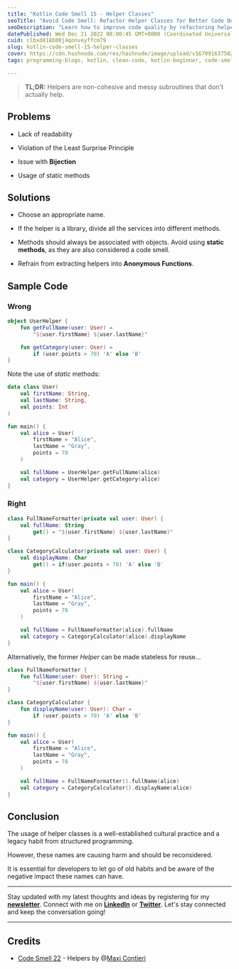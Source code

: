 ```yaml
---
title: "Kotlin Code Smell 15 - Helper Classes"
seoTitle: "Avoid Code Smell: Refactor Helper Classes for Better Code Quality"
seoDescription: "Learn how to improve code quality by refactoring helper classes. Discover why static methods and anonymous functions are code smells in Kotlin."
datePublished: Wed Dec 21 2022 08:00:45 GMT+0000 (Coordinated Universal Time)
cuid: clbxd818b00j4qonveyffcm79
slug: kotlin-code-smell-15-helper-classes
cover: https://cdn.hashnode.com/res/hashnode/image/upload/v1670916375024/94ycSUHnD.jpeg
tags: programming-blogs, kotlin, clean-code, kotlin-beginner, code-smell-1

---
```


> **TL;DR:** Helpers are non-cohesive and messy subroutines that don't actually help.

## **Problems**

* Lack of readability
    
* Violation of the Least Surprise Principle
    
* Issue with **Bijection**
    
* Usage of static methods
    

## **Solutions**

* Choose an appropriate name.
    
* If the helper is a library, divide all the services into different methods.
    
* Methods should always be associated with objects. Avoid using **static methods**, as they are also considered a code smell.
    
* Refrain from extracting helpers into **Anonymous Functions**.
    

## **Sample Code**

### Wrong

```kotlin
object UserHelper {
    fun getFullName(user: User) =
        "${user.firstName} ${user.lastName}"

    fun getCategory(user: User) =
        if (user.points > 70) 'A' else 'B'
}
```

Note the use of *static* methods:

```kotlin
data class User(
    val firstName: String,
    val lastName: String,
    val points: Int
)

fun main() {
    val alice = User(
        firstName = "Alice",
        lastName = "Gray",
        points = 78
    )

    val fullName = UserHelper.getFullName(alice)
    val category = UserHelper.getCategory(alice)
}
```

### Right

```kotlin
class FullNameFormatter(private val user: User) {
    val fullName: String
        get() = "${user.firstName} ${user.lastName}"
}

class CategoryCalculator(private val user: User) {
    val displayName: Char
        get() = if(user.points > 70) 'A' else 'B'
}

fun main() {
    val alice = User(
        firstName = "Alice",
        lastName = "Gray",
        points = 78
    )

    val fullName = FullNameFormatter(alice).fullName
    val category = CategoryCalculator(alice).displayName
}
```

Alternatively, the former *Helper* can be made stateless for reuse...

```kotlin
class FullNameFormatter {
    fun fullName(user: User): String =
        "${user.firstName} ${user.lastName}"
}

class CategoryCalculator {
    fun displayName(user: User): Char =
        if (user.points > 70) 'A' else 'B'
}

fun main() {
    val alice = User(
        firstName = "Alice",
        lastName = "Gray",
        points = 78
    )

    val fullName = FullNameFormatter().fullName(alice)
    val category = CategoryCalculator().displayName(alice)
}
```

## **Conclusion**

The usage of helper classes is a well-established cultural practice and a legacy habit from structured programming.

However, these names are causing harm and should be reconsidered.

It is essential for developers to let go of old habits and be aware of the negative impact these names can have.

---

Stay updated with my latest thoughts and ideas by registering for my [**newsletter**](https://yonatankarp.com/newsletter). Connect with me on [**LinkedIn**](https://www.linkedin.com/in/yonatankarp/) or [**Twitter**](https://twitter.com/yonatan_karp). Let's stay connected and keep the conversation going!

---

## Credits

* [Code Smell 22](https://maximilianocontieri.com/code-smell-22-helpers) - Helpers by @[Maxi Contieri](@mcsee)